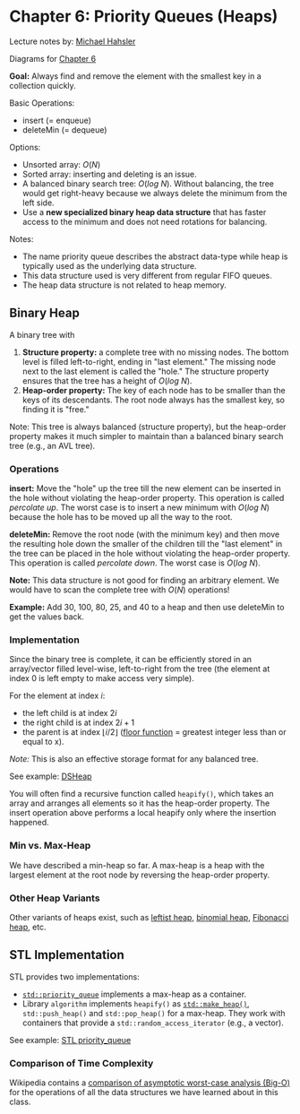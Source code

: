 # Chapter 6: Priority Queues (Heaps)

Lecture notes by: [Michael Hahsler](https://michael.hahsler.net)

Diagrams for [Chapter 6](../notes/Chapter6.pdf)


**Goal:** Always find and remove the element with the smallest key in a collection quickly.

Basic Operations:
* insert (= enqueue)
* deleteMin (= dequeue)

Options:
* Unsorted array: $O(N)$
* Sorted array: inserting and deleting is an issue.
* A balanced binary search tree: $O(log\ N)$. Without balancing, the tree would get right-heavy because we always delete the minimum from the left side.
* Use a **new specialized binary heap data structure** that has faster access to the minimum and does not need rotations for balancing.

Notes: 
* The name priority queue describes the abstract data-type while heap is typically used as the underlying data structure. 
* This data structure used is very different from regular FIFO queues.
* The heap data structure is not related to heap memory. 

## Binary Heap

A binary tree with

1. **Structure property:** a complete tree with no missing nodes. 
  The bottom level is filled left-to-right, ending in "last element." The missing node next to the last element is called 
  the "hole."
  The structure property ensures that the tree has a height of $O(log\ N)$.
2. **Heap-order property:** The key of each node has to be smaller than the keys 
  of its descendants. 
  The root node always has the smallest key, so finding it is "free."

Note: This tree is always balanced (structure property), but the heap-order property makes it much simpler to maintain than a balanced binary search tree (e.g., an AVL tree). 

### Operations

**insert:** Move the "hole" up the tree till the new element can be inserted in the hole without violating the heap-order property. This operation is called _percolate up_. The worst case is to insert a new minimum with $O(log\ N)$ because the hole has to be moved up all the way to the root.

**deleteMin:** Remove the root node (with the minimum key) and then move the resulting hole down the smaller of the children till the "last element" in the tree can be placed in the hole without violating the heap-order property. This operation is called _percolate down_. 
The worst case is $O(log\ N)$.

**Note:** This data structure is not good for finding an arbitrary element. We would have to scan the complete tree with $O(N)$ operations!

**Example:** Add 30, 100, 80, 25, and 40 to a heap and then use deleteMin to get the values back.

### Implementation

Since the binary tree is complete, it can be efficiently stored in an array/vector filled level-wise, left-to-right from the tree (the element at index 0 is left empty to make access very simple). 

For the element at index $i$:
* the left child is at index $2i$
* the right child is at index $2i + 1$
* the parent is at index $\lfloor i/2 \rfloor$ ([floor function](https://en.wikipedia.org/wiki/Floor_and_ceiling_functions) = greatest integer less than or equal to x).

_Note:_ This is also an effective storage format for any balanced tree.

See example: [DSHeap](DSHeap)

You will often find a recursive function called `heapify()`, which takes an array and arranges all elements so it has the heap-order property. The insert operation above performs a local heapify only where the insertion happened. 

### Min vs. Max-Heap

We have described a min-heap so far. A max-heap is a heap with the largest element at the root node by reversing the heap-order property.

### Other Heap Variants

Other variants of heaps exist, such as [leftist heap](https://en.wikipedia.org/wiki/Leftist_tree), 
[binomial heap](https://en.wikipedia.org/wiki/Binomial_heap), [Fibonacci heap](https://en.wikipedia.org/wiki/Fibonacci_heap), etc.


## STL Implementation

STL provides two implementations:
* [`std::priority_queue`](https://cplusplus.com/reference/queue/priority_queue/) implements a max-heap as a container. 
* Library `algorithm` implements `heapify()` as [`std::make_heap()`](https://cplusplus.com/reference/algorithm/make_heap/), `std::push_heap()` and `std::pop_heap()` for a max-heap. They work
  with containers that provide a `std::random_access_iterator` (e.g., a vector). 

See example: [STL priority_queue](STL)


### Comparison of Time Complexity 

Wikipedia contains a
[comparison of asymptotic worst-case analysis (Big-O)](https://en.wikipedia.org/wiki/Search_data_structure)
for the operations of all the data structures we have learned about in this class.
